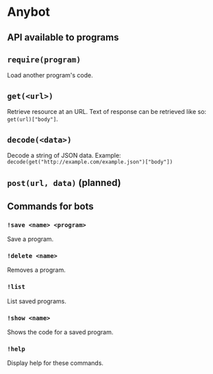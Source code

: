 # Anybot

## API available to programs

## `require(program)`

Load another program's code.

## `get(<url>)`

Retrieve resource at an URL. Text of response can be retrieved like so: `get(url)["body"]`.

## `decode(<data>)`

Decode a string of JSON data. Example: `decode(get("http://example.com/example.json")["body"])`

## `post(url, data)` (planned)

## Commands for bots

### `!save <name> <program>`

Save a program.

### `!delete <name>`

Removes a program.

### `!list`

List saved programs.

### `!show <name>`

Shows the code for a saved program.

### `!help`

Display help for these commands.
